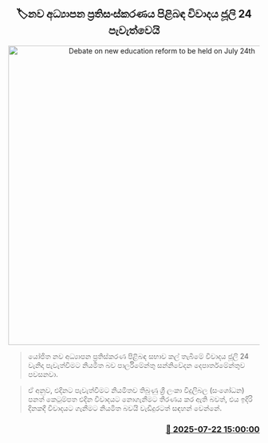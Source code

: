 <p align='center'><b><h2 align='center' title='Debate on new education reform to be held on July 24th'>🏷නව අධ්‍යාපන ප්‍රතිසංස්කරණය පිළිබඳ විවාදය ජූලි 24 පැවැත්වෙයි</h2></b></p>
<p align='center'><img src='https://helakuru.sgp1.cdn.digitaloceanspaces.com/esana/images/lib/parliment-new-01[1].jpg' width='600' alt='Debate on new education reform to be held on July 24th'></p>

> යෝජිත නව අධ්‍යාපන ප්‍රතිස්කරණ පිළිබඳ සභාව කල් තැබීමේ විවාදය ජූලි 24 වැනිදා පැවැත්විමට නියමිත බව පාර්ලිමේන්තු සන්නිවේදන දෙපාර්තමේන්තුව පවසනවා.

> ඒ අනුව, එදිනට පැවැත්වීමට නියමිතව තිබුණු ශ්‍රී ලංකා විදුලිබල (සංශෝධන) පනත් කෙටුම්පත එදින විවාදයට නොගැනීමට තීරණය කර ඇති බවත්, එය ඉදිරි දිනකදී විවාදයට ගැනීමට නියමිත බවයි වැඩිදුරටත් සඳහන් වෙන්නේ.



<h3 align='right'><a href='https://www.helakuru.lk/esana/p/112075/'>📅 2025-07-22 15:00:00</a></h3>
